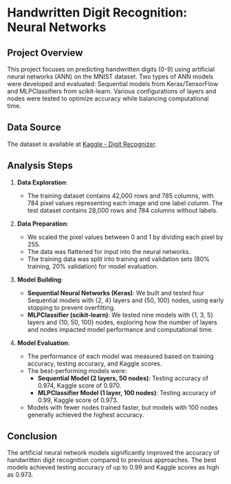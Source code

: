 # Handwritten Digit Recognition: Neural Networks

## Project Overview

This project focuses on predicting handwritten digits (0-9) using artificial neural networks (ANN) on the MNIST dataset. Two types of ANN models were developed and evaluated: Sequential models from Keras/TensorFlow and MLPClassifiers from scikit-learn. Various configurations of layers and nodes were tested to optimize accuracy while balancing computational time.

## Data Source

The dataset is available at [Kaggle - Digit Recognizer](https://www.kaggle.com/c/digit-recognizer).

## Analysis Steps

1. **Data Exploration**: 
   - The training dataset contains 42,000 rows and 785 columns, with 784 pixel values representing each image and one label column. The test dataset contains 28,000 rows and 784 columns without labels.

2. **Data Preparation**: 
   - We scaled the pixel values between 0 and 1 by dividing each pixel by 255.
   - The data was flattened for input into the neural networks.
   - The training data was split into training and validation sets (80% training, 20% validation) for model evaluation.

3. **Model Building**: 
   - **Sequential Neural Networks (Keras)**: We built and tested four Sequential models with {2, 4} layers and {50, 100} nodes, using early stopping to prevent overfitting.
   - **MLPClassifier (scikit-learn)**: We tested nine models with {1, 3, 5} layers and {10, 50, 100} nodes, exploring how the number of layers and nodes impacted model performance and computational time.

4. **Model Evaluation**: 
   - The performance of each model was measured based on training accuracy, testing accuracy, and Kaggle scores.
   - The best-performing models were:
     - **Sequential Model (2 layers, 50 nodes)**: Testing accuracy of 0.974, Kaggle score of 0.970.
     - **MLPClassifier Model (1 layer, 100 nodes)**: Testing accuracy of 0.99, Kaggle score of 0.973.
   - Models with fewer nodes trained faster, but models with 100 nodes generally achieved the highest accuracy.

## Conclusion

The artificial neural network models significantly improved the accuracy of handwritten digit recognition compared to previous approaches. The best models achieved testing accuracy of up to 0.99 and Kaggle scores as high as 0.973.
